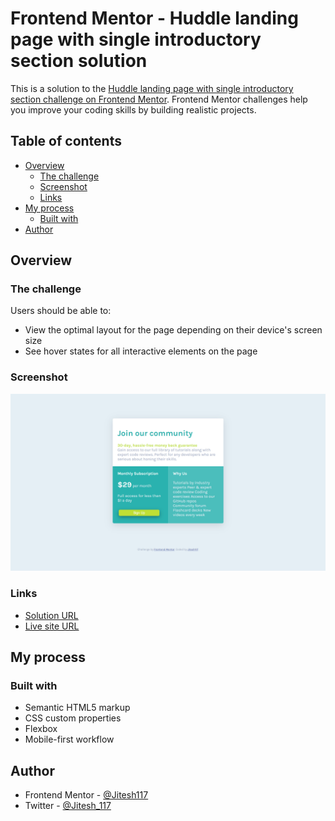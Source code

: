 # Frontend Mentor - Huddle landing page with single introductory section solution

This is a solution to the [Huddle landing page with single introductory section challenge on Frontend Mentor](https://www.frontendmentor.io/challenges/huddle-landing-page-with-a-single-introductory-section-B_2Wvxgi0). Frontend Mentor challenges help you improve your coding skills by building realistic projects. 

## Table of contents

- [Overview](#overview)
  - [The challenge](#the-challenge)
  - [Screenshot](#screenshot)
  - [Links](#links)
- [My process](#my-process)
  - [Built with](#built-with)
  <!-- - [What I learned](#what-i-learned) -->
  <!-- - [Continued development](#continued-development) -->
  <!-- - [Useful resources](#useful-resources) -->
- [Author](#author)
<!-- - [Acknowledgments](#acknowledgments) -->



## Overview

### The challenge

Users should be able to:

- View the optimal layout for the page depending on their device's screen size
- See hover states for all interactive elements on the page

### Screenshot

![Screenshot](./images/singleScreenshot.png)

### Links

- [Solution URL](https://www.frontendmentor.io/solutions/responsivesinglepricegridcomponent-solution-NPvPQV2_t)
-  [Live site URL](https://huddle-landing-page-indol-ten.vercel.app/)

## My process

### Built with

- Semantic HTML5 markup
- CSS custom properties
- Flexbox
- Mobile-first workflow



## Author

<!-- - Website - [Add your name here](https://www.your-site.com) -->
- Frontend Mentor - [@Jitesh117](https://www.frontendmentor.io/profile/Jitesh117)
- Twitter - [@Jitesh_117](https://www.twitter.com/Jitesh_117)





